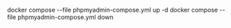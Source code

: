 docker compose --file phpmyadmin-compose.yml up -d
docker compose --file phpmyadmin-compose.yml down
